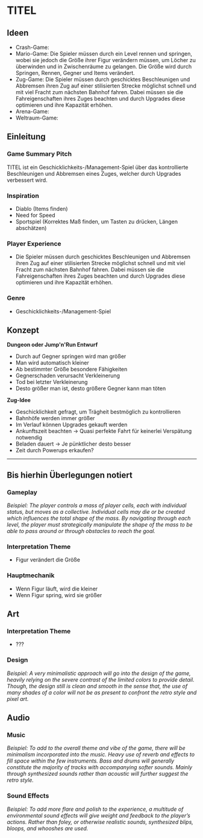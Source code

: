 # TITEL

## Ideen

* Crash-Game: 
* Mario-Game: Die Spieler müssen durch ein Level rennen und springen, wobei sie jedoch die Größe ihrer Figur verändern müssen, um Löcher zu überwinden und in Zwischenräume zu gelangen. Die Größe wird durch Springen, Rennen, Gegner und Items verändert.
* Zug-Game: Die Spieler müssen durch geschicktes Beschleunigen und Abbremsen ihren Zug auf einer stilisierten Strecke möglichst schnell und mit viel Fracht zum nächsten Bahnhof fahren. Dabei müssen sie die Fahreigenschaften ihres Zuges beachten und durch Upgrades diese optimieren und ihre Kapazität erhöhen.
* Arena-Game:
* Weltraum-Game:

## Einleitung

### Game Summary Pitch

TITEL ist ein Geschicklichkeits-/Management-Spiel über das kontrollierte Beschleunigen und Abbremsen eines Zuges, welcher durch Upgrades verbessert wird.

### Inspiration

* Diablo (Items finden)
* Need for Speed
* Sportspiel (Korrektes Maß finden, um Tasten zu drücken, Längen abschätzen)

### Player Experience

* Die Spieler müssen durch geschicktes Beschleunigen und Abbremsen ihren Zug auf einer stilisierten Strecke möglichst schnell und mit viel Fracht zum nächsten Bahnhof fahren. Dabei müssen sie die Fahreigenschaften ihres Zuges beachten und durch Upgrades diese optimieren und ihre Kapazität erhöhen.

### Genre

* Geschicklichkeits-/Management-Spiel

## Konzept

**Dungeon oder Jump'n'Run Entwurf**
* Durch auf Gegner springen wird man größer
* Man wird automatisch kleiner
* Ab bestimmter Größe besondere Fähigkeiten
* Gegnerschaden verursacht Verkleinerung
* Tod bei letzter Verkleinerung
* Desto größer man ist, desto größere Gegner kann man töten

**Zug-Idee**
* Geschicklichkeit gefragt, um Trägheit bestmöglich zu kontrollieren
* Bahnhöfe werden immer größer
* Im Verlauf können Upgrades gekauft werden
* Ankunftszeit beachten -> Quasi perfekte Fahrt für keinerlei Verspätung notwendig
* Beladen dauert -> Je pünktlicher desto besser
* Zeit durch Powerups erkaufen?

---
Bis hierhin Überlegungen notiert
---

### Gameplay

*Beispiel: The player controls a mass of player cells, each with individual status, but moves as a collective. Individual cells may die or be created which influences the total shape of the mass. By navigating through each level, the player must strategically manipulate the shape of the mass to be able to pass around or through obstacles to reach the goal.*

### Interpretation Theme

* Figur verändert die Größe

### Hauptmechanik

* Wenn Figur läuft, wird die kleiner
* Wenn Figur spring, wird sie größer

## Art

### Interpretation Theme

* ???

### Design

*Beispiel: A very minimalistic approach will go into the design of the game, heavily relying on the severe contrast of the limited colors to provide detail. Though, the design still is clean and smooth in the sense that, the use of many shades of a color will not be as present to confront the retro style and pixel art.*

## Audio

### Music

*Beispiel: To add to the overall theme and vibe of the game, there will be minimalism incorporated into the music. Heavy use of reverb and effects to fill space within the few instruments. Bass and drums will generally constitute the majority of tracks with accompanying softer sounds. Mainly through synthesized sounds rather than acoustic will further suggest the retro style.*

### Sound Effects

*Beispiel: To add more flare and polish to the experience, a multitude of environmental sound effects will give weight and feedback to the player’s actions. Rather than foley, or otherwise realistic sounds, synthesized blips, bloops, and whooshes are used.*
